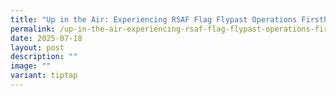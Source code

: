 ```yaml
---
title: "Up in the Air: Experiencing RSAF Flag Flypast Operations Firsthand"
permalink: /up-in-the-air-experiencing-rsaf-flag-flypast-operations-firsthand/
date: 2025-07-18
layout: post
description: ""
image: ""
variant: tiptap
---
```


